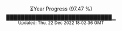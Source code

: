 <p align="center">
⏳Year Progress (97.47 %) <br>
█████████████████████████████▁ <br>
<sub>Updated: Thu, 22 Dec 2022 18:02:36 GMT</sub>
</p>

